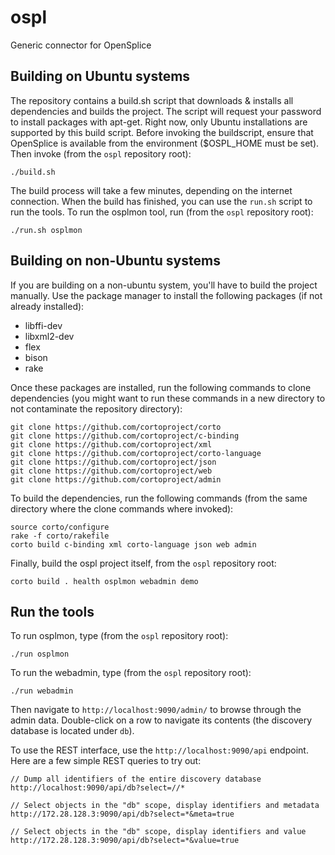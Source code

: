 # ospl
Generic connector for OpenSplice 

## Building on Ubuntu systems
The repository contains a build.sh script that downloads & installs all dependencies and builds the project. The script will request  your password to install packages with apt-get. Right now, only Ubuntu installations are supported by this build script. Before invoking the buildscript, ensure that OpenSplice is available from the environment ($OSPL_HOME must be set). Then invoke (from the `ospl` repository root):
```
./build.sh
```
The build process will take a few minutes, depending on the internet connection. When the build has finished, you can use the `run.sh` script to run the tools. To run the osplmon tool, run (from the `ospl` repository root):
```
./run.sh osplmon
```

## Building on non-Ubuntu systems
If you are building on a non-ubuntu system, you'll have to build the project manually. Use the package manager to install the following packages (if not already installed):
 * libffi-dev
 * libxml2-dev
 * flex
 * bison
 * rake
 
Once these packages are installed, run the following commands to clone dependencies (you might want to run these commands in a new directory to not contaminate the repository directory):
```
git clone https://github.com/cortoproject/corto
git clone https://github.com/cortoproject/c-binding
git clone https://github.com/cortoproject/xml
git clone https://github.com/cortoproject/corto-language
git clone https://github.com/cortoproject/json
git clone https://github.com/cortoproject/web
git clone https://github.com/cortoproject/admin
```

To build the dependencies, run the following commands (from the same directory where the clone commands where invoked):
```
source corto/configure
rake -f corto/rakefile
corto build c-binding xml corto-language json web admin
```

Finally, build the ospl project itself, from the `ospl` repository root:
```
corto build . health osplmon webadmin demo
```

## Run the tools
To run osplmon, type (from the `ospl` repository root):
```
./run osplmon
```
To run the webadmin, type (from the `ospl` repository root):
```
./run webadmin
```
Then navigate to `http://localhost:9090/admin/` to browse through the admin data. Double-click on a row to navigate its contents (the discovery database is located under `db`).

To use the REST interface, use the `http://localhost:9090/api` endpoint. Here are a few simple REST queries to try out:
```
// Dump all identifiers of the entire discovery database
http://localhost:9090/api/db?select=//*

// Select objects in the "db" scope, display identifiers and metadata
http://172.28.128.3:9090/api/db?select=*&meta=true

// Select objects in the "db" scope, display identifiers and value
http://172.28.128.3:9090/api/db?select=*&value=true
```
